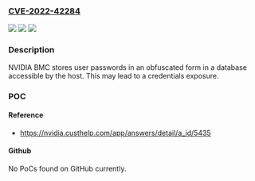 ### [CVE-2022-42284](https://cve.mitre.org/cgi-bin/cvename.cgi?name=CVE-2022-42284)
![](https://img.shields.io/static/v1?label=Product&message=NVIDIA%20DGX%20servers&color=blue)
![](https://img.shields.io/static/v1?label=Version&message=All%20BMC%20firmware%20versions%20prior%20to%2000.19.07%20&color=brightgreen)
![](https://img.shields.io/static/v1?label=Vulnerability&message=CWE-312%20Cleartext%20Storage%20of%20Sensitive%20Information&color=brightgreen)

### Description

NVIDIA BMC stores user passwords in an obfuscated form in a database accessible by the host. This may lead to a credentials exposure.

### POC

#### Reference
- https://nvidia.custhelp.com/app/answers/detail/a_id/5435

#### Github
No PoCs found on GitHub currently.

